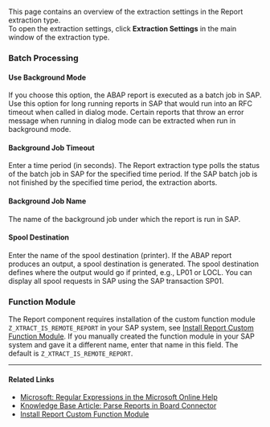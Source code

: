 This page contains an overview of the extraction settings in the Report extraction type.\
To open the extraction settings, click ****Extraction Settings**** in the main window of the extraction type.

### Batch Processing

#### Use Background Mode

If you choose this option, the ABAP report is executed as a batch job in SAP. Use this option for long running reports in SAP that would run into an RFC timeout when called in dialog mode. Certain reports that throw an error message when running in dialog mode can be extracted when run in background mode.

#### Background Job Timeout

Enter a time period (in seconds). The Report extraction type polls the status of the batch job in SAP for the specified time period. If the SAP batch job is not finished by the specified time period, the extraction aborts.

#### Background Job Name

The name of the background job under which the report is run in SAP.

#### Spool Destination

Enter the name of the spool destination (printer). If the ABAP report produces an output, a spool destination is generated. The spool destination defines where the output would go if printed, e.g., LP01 or LOCL. You can display all spool requests in SAP using the SAP transaction SP01.

### Function Module

The Report component requires installation of the custom function module `Z_XTRACT_IS_REMOTE_REPORT` in your SAP system, see [Install Report Custom Function Module](../../setup-in-sap/custom-function-module-for-reports/). If you manually created the function module in your SAP system and gave it a different name, enter that name in this field. The default is `Z_XTRACT_IS_REMOTE_REPORT`.

______________________________________________________________________

#### Related Links

- [Microsoft: Regular Expressions in the Microsoft Online Help](http://msdn.microsoft.com/en-us/library/az24scfc.aspx)
- [Knowledge Base Article: Parse Reports in Board Connector](../../../knowledge-base/parse-reports/)
- [Install Report Custom Function Module](../../setup-in-sap/custom-function-module-for-reports/)
